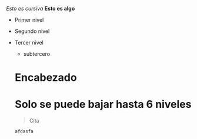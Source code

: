 *Esto es cursiva*
**Esto es algo**

* Primer nivel
* Segundo nivel
* Tercer nivel
  * subtercero
  
  # Encabezado
  # Solo se puede bajar hasta 6 niveles
  > Cita
  ~~~
  afdasfa
  ~~~
